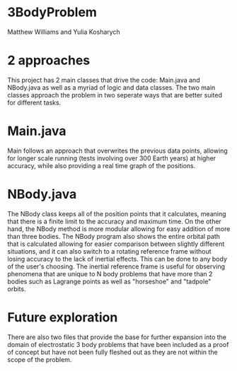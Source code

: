 # 3BodyProblem
Matthew Williams and Yulia Kosharych
# 2 approaches
This project has 2 main classes that drive the code: Main.java and NBody.java as well as a myriad of logic and data classes. The two main classes approach the problem in two seperate ways that are better suited for different tasks. 
# Main.java
Main follows an approach that overwrites the previous data points, allowing for longer scale running (tests involving over 300 Earth years) at higher accuracy, while also providing a real time graph of the positions. 
# NBody.java
The NBody class keeps all of the position points that it calculates, meaning that there is a finite limit to the accuracy and maximum time. On the other hand, the NBody method is more modular allowing for easy addition of more than three bodies. The NBody program also shows the entire orbital path that is calculated allowing for easier comparison between slightly different situations, and it can also switch to a rotating reference frame without losing accuracy to the lack of inertial effects. This can be done to any body of the user's choosing. The inertial reference frame is useful for observing phenomena that are unique to N body problems that have more than 2 bodies such as Lagrange points as well as "horseshoe" and "tadpole" orbits.
# Future exploration
There are also two files that provide the base for further expansion into the domain of electrostatic 3 body problems that have been included as a proof of concept but have not been fully fleshed out as they are not within the scope of the problem.
